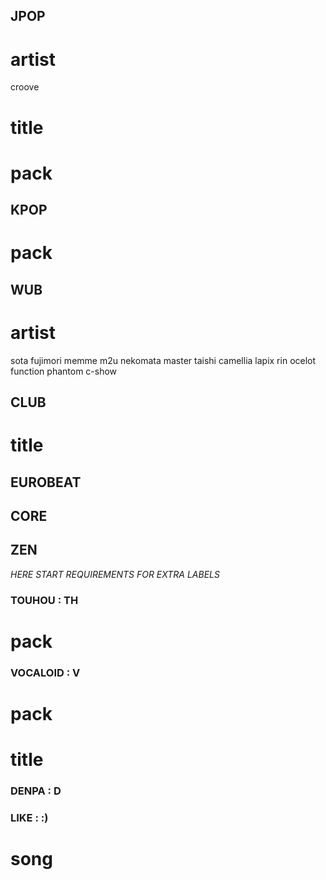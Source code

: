 <!-- jpoppy, anime style &stuff. novelty-type music -->
## JPOP
# artist
croove
# title
  
# pack


<!-- speaks for itself -->
## KPOP
# pack


<!-- wubby, glitchy -->
## WUB
# artist
sota fujimori
memme
m2u
nekomata master
taishi
camellia
lapix
rin
ocelot
function phantom
c-show
<!-- forte escape -->

<!-- stuff like house or trance, that has like a constant beat or sth -->
## CLUB
# title
<!-- ask the wind -->

<!-- eurobeat -->
## EUROBEAT


<!-- really constant high energy, stuff like hardcore and pumpcore and stuff -->
## CORE


<!-- quiet singing or music etc -->
## ZEN


*HERE START REQUIREMENTS FOR EXTRA LABELS*
<!-- in any way related to touhou franchises -->
### TOUHOU : TH
# pack


<!-- has voice of a vocaloid in it -->
### VOCALOID : V
# pack

# title


<!-- has nanahira-or-so-like cute highpitched voice in it -->
### DENPA : D


### LIKE : :)
# song
